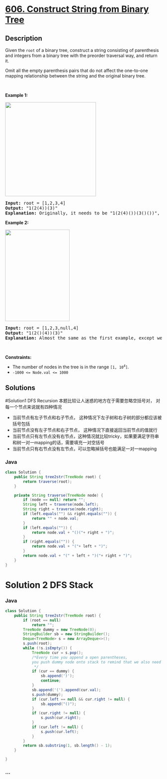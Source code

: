 # [606. Construct String from Binary Tree](https://leetcode.com/problems/construct-string-from-binary-tree)

## Description

<p>Given the <code>root</code> of a binary tree, construct a string consisting of parenthesis and integers from a binary tree with the preorder traversal way, and return it.</p>

<p>Omit all the empty parenthesis pairs that do not affect the one-to-one mapping relationship between the string and the original binary tree.</p>

<p>&nbsp;</p>
<p><strong>Example 1:</strong></p>
<img alt="" src="https://assets.leetcode.com/uploads/2021/05/03/cons1-tree.jpg" style="width: 292px; height: 301px;" />
<pre>
<strong>Input:</strong> root = [1,2,3,4]
<strong>Output:</strong> &quot;1(2(4))(3)&quot;
<strong>Explanation:</strong> Originally, it needs to be &quot;1(2(4)())(3()())&quot;, but you need to omit all the unnecessary empty parenthesis pairs. And it will be &quot;1(2(4))(3)&quot;
</pre>

<p><strong>Example 2:</strong></p>
<img alt="" src="https://assets.leetcode.com/uploads/2021/05/03/cons2-tree.jpg" style="width: 207px; height: 293px;" />
<pre>
<strong>Input:</strong> root = [1,2,3,null,4]
<strong>Output:</strong> &quot;1(2()(4))(3)&quot;
<strong>Explanation:</strong> Almost the same as the first example, except we cannot omit the first parenthesis pair to break the one-to-one mapping relationship between the input and the output.
</pre>

<p>&nbsp;</p>
<p><strong>Constraints:</strong></p>

<ul>
	<li>The number of nodes in the tree is in the range <code>[1, 10<sup>4</sup>]</code>.</li>
	<li><code>-1000 &lt;= Node.val &lt;= 1000</code></li>
</ul>


## Solutions

<!-- tabs:start -->
#Solution1 DFS Recursion
本题比较让人迷惑的地方在于需要忽略空括号对， 对每一个节点来说就有四种情况
* 当前节点有左子节点和右子节点， 这种情况下左子树和右子树的部分都应该被括号包括
* 当前节点没有左子节点和右子节点， 这种情况下直接返回当前节点的值就行
* 当前节点只有左节点没有右节点，这种情况就比较tricky，如果要满足字符串和树一对一mapping的话，需要填充一对空括号
* 当前节点只有右节点没有左节点，可以忽略掉括号也能满足一对一mapping
### **Java**
```java
class Solution {
    public String tree2str(TreeNode root) {
        return traverse(root);
    }

    private String traverse(TreeNode node) {
        if (node == null) return "";
        String left = traverse(node.left);
        String right = traverse(node.right);
        if (left.equals("") && right.equals("")) {
            return "" + node.val;
        }
        if (left.equals("")) {
            return node.val + "()("+ right + ")";
        }
        if (right.equals("")) {
            return node.val + "("+ left + ")";
        }
        return node.val + "(" + left + ")("+ right + ")";
    }
}
```

# Solution 2 DFS Stack
### **Java**
```java
class Solution {
    public String tree2str(TreeNode root) {
        if (root == null)
            return "";
        TreeNode dummy = new TreeNode(0);
        StringBuilder sb = new StringBuilder();
        Deque<TreeNode> s = new ArrayDeque<>();
        s.push(root);
        while (!s.isEmpty()) {
            TreeNode cur = s.pop();
            /*Every time you append a open parentheses,
            you push dummy node onto stack to remind that we also need a close parentheses when pop this dummy node.            *
             */
            if (cur == dummy) {
                sb.append(')');
                continue;
            }
            sb.append('(').append(cur.val);
            s.push(dummy);
            if (cur.left == null && cur.right != null) {
                sb.append("()");
            }
            if (cur.right != null) {
                s.push(cur.right);
            }
            if (cur.left != null) {
                s.push(cur.left);
            }
        }
        return sb.substring(1, sb.length() - 1);
    }

}
```

### **...**

```

```

<!-- tabs:end -->